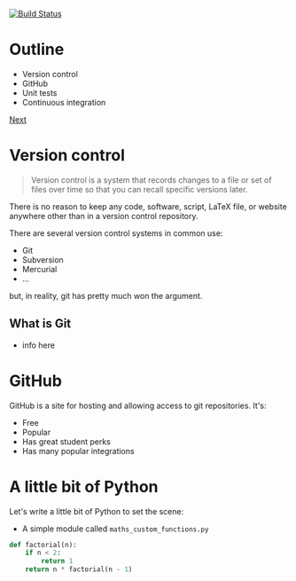 [![Build Status](https://travis-ci.org/fcooper8472/software_best_practices.svg?branch=master)](https://travis-ci.org/fcooper8472/software_best_practices)

# Outline
 - Version control
 - GitHub
 - Unit tests
 - Continuous integration

[Next](#version-control)



# Version control

 > Version control is a system that records changes to a file or set of files over time so that you can recall specific versions later.

There is no reason to keep any code, software, script, LaTeX file, or website anywhere other than in a version control repository.

There are several version control systems in common use:
 * Git
 * Subversion
 * Mercurial
 * ...

but, in reality, git has pretty much won the argument.

## What is Git

 * info here


# GitHub

GitHub is a site for hosting and allowing access to git repositories.  It's:
 * Free
 * Popular
 * Has great student perks
 * Has many popular integrations

# A little bit of Python

Let's write a little bit of Python to set the scene:

 * A simple module called `maths_custom_functions.py`

```python
def factorial(n):
    if n < 2:
        return 1
    return n * factorial(n - 1)
```